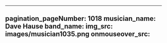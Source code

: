------
pagination_pageNumber: 1018
musician_name: Dave Hause
band_name: 
img_src: images/musician1035.png
onmouseover_src: 
------